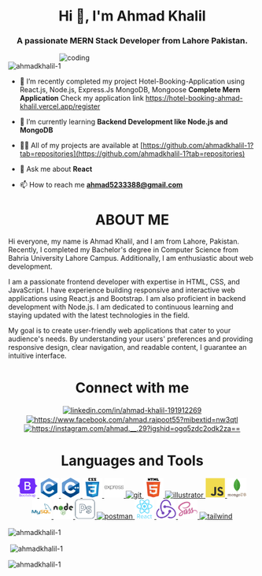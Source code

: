 <h1 align="center">Hi 👋, I'm Ahmad Khalil</h1>
<h3 align="center">A passionate MERN Stack Developer from Lahore Pakistan.</h3>

<img align="right" alt="coding" width="400" src="https://user-images.githubusercontent.com/55389276/140866485-8fb1c876-9a8f-4d6a-98dc-08c4981eaf70.gif">

<p align="left"> <img src="https://komarev.com/ghpvc/?username=ahmadkhalil-1&label=Profile%20views&color=0e75b6&style=flat" alt="ahmadkhalil-1" /> </p>

- 🔭 I’m recently completed my project Hotel-Booking-Application using React.js, Node.js, Express.Js MongoDB, Mongoose **Complete Mern Application** Check my application link https://hotel-booking-ahmad-khalil.vercel.app/register 

- 🌱 I’m currently learning **Backend Development like Node.js and MongoDB**

- 👨‍💻 All of my projects are available at [https://github.com/ahmadkhalil-1?tab=repositories](https://github.com/ahmadkhalil-1?tab=repositories)

- 💬 Ask me about **React**

- 📫 How to reach me **ahmad5233388@gmail.com**

<h1 align="center">ABOUT ME</h1>
<p align="left">Hi everyone, my name is Ahmad Khalil, and I am from Lahore, Pakistan. Recently, I completed my Bachelor's degree in Computer Science from Bahria University Lahore Campus. Additionally, I am enthusiastic about web development.</p>
<p align="left">I am a passionate frontend developer with expertise in HTML, CSS, and JavaScript. I have experience building responsive and interactive web applications using React.js and Bootstrap. I am also proficient in backend development with Node.js. I am dedicated to continuous learning and staying updated with the latest technologies in the field.</p>
<p align="left">My goal is to create user-friendly web applications that cater to your audience's needs. By understanding your users' preferences and providing responsive design, clear navigation, and readable content, I guarantee an intuitive interface.</p>
<h1 align="center">Connect with me</h1>
<p align="center">
<a href="https://linkedin.com/in/linkedin.com/in/ahmad-khalil-191912269" target="blank"><img align="center" src="https://raw.githubusercontent.com/rahuldkjain/github-profile-readme-generator/master/src/images/icons/Social/linked-in-alt.svg" alt="linkedin.com/in/ahmad-khalil-191912269" height="30" width="40" /></a>
<a href="https://fb.com/https://www.facebook.com/ahmad.rajpoot55?mibextid=nw3qtl" target="blank"><img align="center" src="https://raw.githubusercontent.com/rahuldkjain/github-profile-readme-generator/master/src/images/icons/Social/facebook.svg" alt="https://www.facebook.com/ahmad.rajpoot55?mibextid=nw3qtl" height="30" width="40" /></a>
<a href="https://instagram.com/https://instagram.com/ahmad.__.29?igshid=ogq5zdc2odk2za==" target="blank"><img align="center" src="https://raw.githubusercontent.com/rahuldkjain/github-profile-readme-generator/master/src/images/icons/Social/instagram.svg" alt="https://instagram.com/ahmad.__.29?igshid=ogq5zdc2odk2za==" height="30" width="40" /></a>
</p>

<h1 align="center">Languages and Tools</h1>
<p align="center"> <a href="https://getbootstrap.com" target="_blank" rel="noreferrer"> <img src="https://raw.githubusercontent.com/devicons/devicon/master/icons/bootstrap/bootstrap-plain-wordmark.svg" alt="bootstrap" width="40" height="40"/> </a> <a href="https://www.cprogramming.com/" target="_blank" rel="noreferrer"> <img src="https://raw.githubusercontent.com/devicons/devicon/master/icons/c/c-original.svg" alt="c" width="40" height="40"/> </a> <a href="https://www.w3schools.com/cpp/" target="_blank" rel="noreferrer"> <img src="https://raw.githubusercontent.com/devicons/devicon/master/icons/cplusplus/cplusplus-original.svg" alt="cplusplus" width="40" height="40"/> </a> <a href="https://www.w3schools.com/css/" target="_blank" rel="noreferrer"> <img src="https://raw.githubusercontent.com/devicons/devicon/master/icons/css3/css3-original-wordmark.svg" alt="css3" width="40" height="40"/> </a> <a href="https://expressjs.com" target="_blank" rel="noreferrer"> <img src="https://raw.githubusercontent.com/devicons/devicon/master/icons/express/express-original-wordmark.svg" alt="express" width="40" height="40"/> </a> <a href="https://git-scm.com/" target="_blank" rel="noreferrer"> <img src="https://www.vectorlogo.zone/logos/git-scm/git-scm-icon.svg" alt="git" width="40" height="40"/> </a> <a href="https://www.w3.org/html/" target="_blank" rel="noreferrer"> <img src="https://raw.githubusercontent.com/devicons/devicon/master/icons/html5/html5-original-wordmark.svg" alt="html5" width="40" height="40"/> </a> <a href="https://www.adobe.com/in/products/illustrator.html" target="_blank" rel="noreferrer"> <img src="https://www.vectorlogo.zone/logos/adobe_illustrator/adobe_illustrator-icon.svg" alt="illustrator" width="40" height="40"/> </a> <a href="https://developer.mozilla.org/en-US/docs/Web/JavaScript" target="_blank" rel="noreferrer"> <img src="https://raw.githubusercontent.com/devicons/devicon/master/icons/javascript/javascript-original.svg" alt="javascript" width="40" height="40"/> </a> <a href="https://www.mongodb.com/" target="_blank" rel="noreferrer"> <img src="https://raw.githubusercontent.com/devicons/devicon/master/icons/mongodb/mongodb-original-wordmark.svg" alt="mongodb" width="40" height="40"/> </a> <a href="https://www.mysql.com/" target="_blank" rel="noreferrer"> <img src="https://raw.githubusercontent.com/devicons/devicon/master/icons/mysql/mysql-original-wordmark.svg" alt="mysql" width="40" height="40"/> </a> <a href="https://nodejs.org" target="_blank" rel="noreferrer"> <img src="https://raw.githubusercontent.com/devicons/devicon/master/icons/nodejs/nodejs-original-wordmark.svg" alt="nodejs" width="40" height="40"/> </a> <a href="https://www.photoshop.com/en" target="_blank" rel="noreferrer"> <img src="https://raw.githubusercontent.com/devicons/devicon/master/icons/photoshop/photoshop-line.svg" alt="photoshop" width="40" height="40"/> </a> <a href="https://postman.com" target="_blank" rel="noreferrer"> <img src="https://www.vectorlogo.zone/logos/getpostman/getpostman-icon.svg" alt="postman" width="40" height="40"/> </a> <a href="https://reactjs.org/" target="_blank" rel="noreferrer"> <img src="https://raw.githubusercontent.com/devicons/devicon/master/icons/react/react-original-wordmark.svg" alt="react" width="40" height="40"/> </a> <a href="https://redux.js.org" target="_blank" rel="noreferrer"> <img src="https://raw.githubusercontent.com/devicons/devicon/master/icons/redux/redux-original.svg" alt="redux" width="40" height="40"/> </a> <a href="https://sass-lang.com" target="_blank" rel="noreferrer"> <img src="https://raw.githubusercontent.com/devicons/devicon/master/icons/sass/sass-original.svg" alt="sass" width="40" height="40"/> </a> <a href="https://tailwindcss.com/" target="_blank" rel="noreferrer"> <img src="https://www.vectorlogo.zone/logos/tailwindcss/tailwindcss-icon.svg" alt="tailwind" width="40" height="40"/> </a> </p>

<p><img align="center" src="https://github-readme-stats.vercel.app/api/top-langs?username=ahmadkhalil-1&show_icons=true&locale=en&layout=compact" alt="ahmadkhalil-1" /></p>

<p>&nbsp;<img align="center" src="https://github-readme-stats.vercel.app/api?username=ahmadkhalil-1&show_icons=true&locale=en" alt="ahmadkhalil-1" /></p>

<p><img align="center" src="https://github-readme-streak-stats.herokuapp.com/?user=ahmadkhalil-1&" alt="ahmadkhalil-1" /></p>
